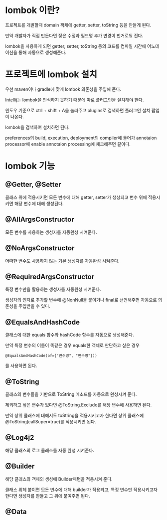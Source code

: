 # lombok 이란?
프로젝트를 개발할때 domain 객체에 getter, setter, toString 등을 만들게 된다. 

만약 개발자가 직접 만든다면 잦은 수정과 필드명 추가 변경이 번거로워 진다.

lombok을 사용하게 되면 getter, setter, toString 등의 코드를 컴파일 시간에 어노테이션을 통해 자동으로 생성해준다. 

# 프로젝트에 lombok 설치
우선 maven이나 gradle에 맞게 lombok 의존성을 주입해 준다.

Intellij는 lombok을 인식하지 못하기 때문에 따로 플러그인을 설치해야 한다.

윈도우 기준으로 ctrl + shift + A을 눌러주고 plugins로 검색하면 플러그인 설치 팝업이 나온다. 

lombok을 검색하여 설치하면 된다.

preferences의 build, execution, deployment의 compiler에 들어가 annotaion processor에 enable annotaion processing에 체크해주면 끝이다.

# lombok 기능
## @Getter, @Setter
클래스 위에 적용시키면 모든 변수에 대해 getter, setter가 생성되고 변수 위에 적용시키면 해당 변수에 대해 생성된다.

## @AllArgsConstructor
모든 변수를 사용하는 생성자를 자동완성 시켜준다.

## @NoArgsConstructor
어떠한 변수도 사용하지 않는 기본 생성자를 자동완성 시켜준다.

## @RequiredArgsConstructor
특정 변수만을 활용하는 생성자를 자동원성 시켜준다.

생성자의 인자로 추가할 변수에 @NonNull을 붙이거나 final로 선언해주면 자동으로 의존성을 주입받을 수 있다.

## @EqualsAndHashCode
클래스에 대한 equals 함수와 hashCode 함수를 자동으로 생성해준다.

만약 특정 변수의 이름이 똑같은 경우 equals한 객체로 판단하고 싶은 경우 

    @EqualsAndHashCode(of={"변수명", "변수명"}))

를 사용하면 된다.

## @ToString
클래스의 변수들을 기반으로 ToString 메소드를 자동으로 완성시켜 준다.

제외하고 싶은 변수가 있다면 @ToString.Exclude를 해당 변수에 사용하면 된다.

만약 상위 클래스에 대해서도 toString을 적용시키고자 한다면 상위 클래스에 @ToString(callSuper=true)를 적용시키면 된다.

## @Log4j2
해당 클래스의 로그 클래스를 자동 완성 시켜준다.

## @Builder
해당 클래스의 객체의 생성에 Builder패턴을 적용시켜 준다. 

클래스 위헤 붙이면 모든 변수에 대해 builder가 적용되고, 특정 변수만 적용시키고자 한다면 생성자를 만들고 그 위에 붙여주면 된다.

## @Data
